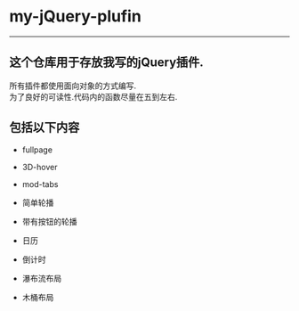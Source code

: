 # my-jQuery-plufin
----------------------------
## 这个仓库用于存放我写的jQuery插件.  


所有插件都使用面向对象的方式编写.   
为了良好的可读性.代码内的函数尽量在五到左右.

## 包括以下内容

- fullpage

- 3D-hover

- mod-tabs

- 简单轮播

- 带有按钮的轮播

- 日历

- 倒计时

- 瀑布流布局

- 木桶布局